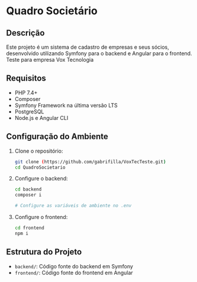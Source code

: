 
# Quadro Societário

## Descrição

Este projeto é um sistema de cadastro de empresas e seus sócios, desenvolvido utilizando Symfony para o backend e Angular para o frontend.
Teste para empresa Vox Tecnologia

## Requisitos

- PHP 7.4+
- Composer
- Symfony Framework na última versão LTS
- PostgreSQL
- Node.js e Angular CLI

## Configuração do Ambiente

1. Clone o repositório:
    ```bash
    git clone (https://github.com/gabrifilla/VoxTecTeste.git)
    cd QuadroSocietario
    ```

2. Configure o backend:
    ```bash
    cd backend
    composer i
    
    # Configure as variáveis de ambiente no .env
    
    ```

3. Configure o frontend:
    ```bash
    cd frontend
    npm i
    ```

## Estrutura do Projeto

- `backend/`: Código fonte do backend em Symfony
- `frontend/`: Código fonte do frontend em Angular
